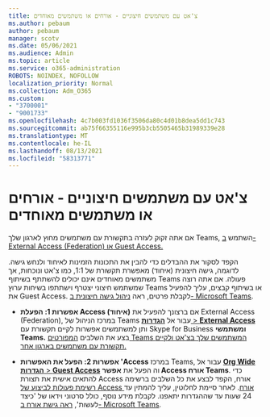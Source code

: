 ```yaml
---
title: צ'אט עם משתמשים חיצוניים - אורחים או משתמשים מאוחדים
ms.author: pebaum
author: pebaum
manager: scotv
ms.date: 05/06/2021
ms.audience: Admin
ms.topic: article
ms.service: o365-administration
ROBOTS: NOINDEX, NOFOLLOW
localization_priority: Normal
ms.collection: Adm_O365
ms.custom:
- "3700001"
- "9001733"
ms.openlocfilehash: 4c7b003fd1036f3506da80c4d01b8dea5dd1c743
ms.sourcegitcommit: ab75f66355116e995b3cb5505465b31989339e28
ms.translationtype: MT
ms.contentlocale: he-IL
ms.lasthandoff: 08/13/2021
ms.locfileid: "58313771"
---
```

# <a name="chat-with-external-users---guests-or-federated-users"></a>צ'אט עם משתמשים חיצוניים - אורחים או משתמשים מאוחדים

אם אתה זקוק לעזרה בתקשורת עם משתמשים מחוץ לארגון שלך Teams, השתמש [ב- External Access (Federation) או Guest Access.](https://docs.microsoft.com/microsoftteams/manage-external-access#external-access-vs-guest-access)

הקפד לסקור את ההבדלים כדי להבין את התכונות הזמינות לאיחוד ולנחש גישה. לדוגמה, גישה חיצונית (איחוד) מאפשרת תקשורת של 1:1, כמו צ'אט ונוכחות, אך משתמשים מאוחדים אינם יכולים להשתתף בשיתוף Teams פעולה. אם אתה רוצה שמשתמש חיצוני יצטרף וישתתפו בשיחות ערוץ Teams או בשיתוף קבצים, עליך להפעיל את Guest Access. לקבלת פרטים, ראה [ניהול גישה חיצונית ב- Microsoft Teams](https://docs.microsoft.com/microsoftteams/manage-external-access#external-access-vs-guest-access).

- **אפשרות 1: הפעלת Access (איחוד)** אם ברצונך להפעיל את External Access (Federation), במרכז הניהול של Teams עבור אל [ **הגדרות**  >  **External Access**](https://admin.teams.microsoft.com/company-wide-settings/external-communications) ותן למשתמשים אפשרות לקיים תקשורת עם Skype for Business **ומשתמשי Teams.** בצע את השלבים [המפורטים Teams המשתמשים שלך בצ'אט ולקיים תקשורת עם משתמשים בארגון אחר.](https://docs.microsoft.com/microsoftteams/manage-external-access#let-your-teams-users-chat-and-communicate-with-users-in-another-organization)

- **אפשרות 2: הפעל את האפשרות 'Access** במרכז Teams, עבור אל [ **Org Wide הגדרות**  >  **Guest Access**](https://admin.teams.microsoft.com/company-wide-settings/guest-configuration) וה הפעל את **אפשר Access אורח Teams**. כדי להתאים אישית את תצורת Access אורח, הקפד לבצע את כל השלבים ברשימה [רשימת פעולות לביצוע של Access אורח](https://docs.microsoft.com/microsoftteams/guest-access-checklist). לאחר סיימת לחלוטין, עליך להמתין עד 24 שעות עד שההגדרות יתאפנו. לקבלת מידע נוסף, כולל סרטוני וידאו של 'כיצד לעשות', [ראה גישת אורח ב- Microsoft Teams](https://docs.microsoft.com/microsoftteams/guest-access).
